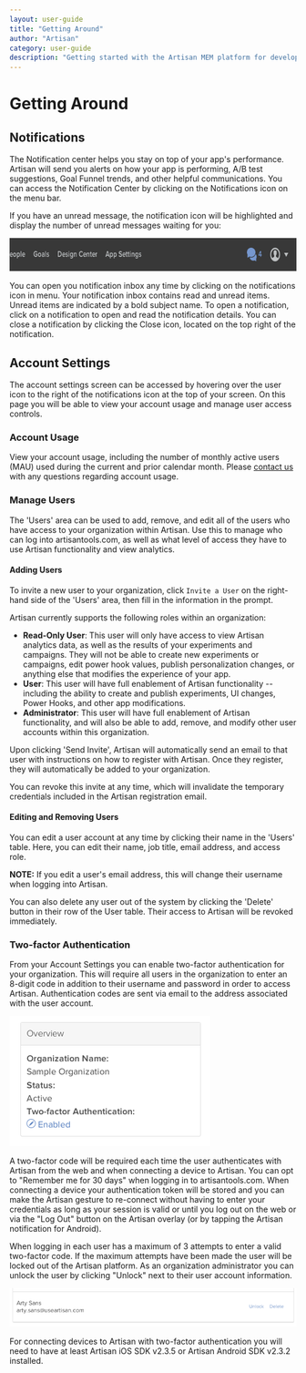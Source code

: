 ```yaml
---
layout: user-guide
title: "Getting Around"
author: "Artisan"
category: user-guide
description: "Getting started with the Artisan MEM platform for developers."
---
```

# Getting Around

## Notifications
The Notification center helps you stay on top of your app's performance. Artisan will send you alerts on how your app is performing, A/B test suggestions, Goal Funnel trends, and other helpful communications. You can access the Notification Center by clicking on the Notifications icon on the menu bar.

If you have an unread message, the notification icon will be highlighted and display the number of unread messages waiting for you:

<img src="/images/screens/nav-unread-messages-700x58.png" height="58" width="700" alt="Artisan navigation menu showing unread notifications." />

You can open you notification inbox any time by clicking on the notifications icon in menu. Your notification inbox contains read and unread items. Unread items are indicated by a bold subject name. To open a notification, click on a notification to open and read the notification details. You can close a notification by clicking the Close icon, located on the top right of the notification.

<div id="account-settings"></div>

## Account Settings

The account settings screen can be accessed by hovering over the user icon to the right of the notifications icon at the top of your screen. On this page you will be able to view your account usage and manage user access controls.

### Account Usage

View your account usage, including the number of monthly active users (MAU) used during the current and prior calendar month.  Please <a href="mailto:support@useartisan.com">contact us</a> with any questions regarding account usage.

<div id="manage-users"></div>

### Manage Users

The 'Users' area can be used to add, remove, and edit all of the users who have access to your organization within Artisan.  Use this to manage who can log into artisantools.com, as well as what level of access they have to use Artisan functionality and view analytics.

#### Adding Users

To invite a new user to your organization, click `Invite a User` on the right-hand side of the 'Users' area, then fill in the information in the prompt.

Artisan currently supports the following roles within an organization:

* **Read-Only User**: This user will only have access to view Artisan analytics data, as well as the results of your experiments and campaigns.  They will not be able to create new experiments or campaigns, edit power hook values, publish personalization changes, or anything else that modifies the experience of your app.
* **User**: This user will have full enablement of Artisan functionality -- including the ability to create and publish experiments, UI changes, Power Hooks, and other app modifications.
* **Administrator**: This user will have full enablement of Artisan functionality, and will also be able to add, remove, and modify other user accounts within this organization.

Upon clicking 'Send Invite', Artisan will automatically send an email to that user with instructions on how to register with Artisan.  Once they register, they will automatically be added to your organization.  

You can revoke this invite at any time, which will invalidate the temporary credentials included in the Artisan registration email.

#### Editing and Removing Users

You can edit a user account at any time by clicking their name in the 'Users' table.  Here, you can edit their name, job title, email address, and access role.

<div class="note note-hint">
  <p><strong>NOTE:</strong> If you edit a user's email address, this will change their username when logging into Artisan.</p>
</div>

You can also delete any user out of the system by clicking the 'Delete' button in their row of the User table.  Their access to Artisan will be revoked immediately.

### Two-factor Authentication

From your Account Settings you can enable two-factor authentication for your organization. This will require all users in the organization to enter an 8-digit code in addition to their username and password in order to access Artisan. Authentication codes are sent via email to the address associated with the user account.

<img src="/images/screens/two-factor-enable-organization.png"/>

A two-factor code will be required each time the user authenticates with Artisan from the web and when connecting a device to Artisan. You can opt to "Remember me for 30 days" when logging in to artisantools.com. When connecting a device your authentication token will be stored and you can make the Artisan gesture to re-connect without having to enter your credentials as long as your session is valid or until you log out on the web or via the "Log Out" button on the Artisan overlay (or by tapping the Artisan notification for Android).

When logging in each user has a maximum of 3 attempts to enter a valid two-factor code. If the maximum attempts have been made the user will be locked out of the Artisan platform. As an organization administrator you can unlock the user by clicking "Unlock" next to their user account information.

<img src="/images/screens/two-factor-unlock-user.png"/>

<div class="note note-important">
	<p>For connecting devices to Artisan with two-factor authentication you will need to have at least Artisan iOS SDK v2.3.5 or Artisan Android SDK v2.3.2 installed.</p>
</div>
